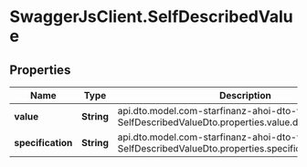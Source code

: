 # SwaggerJsClient.SelfDescribedValue

## Properties
Name | Type | Description | Notes
------------ | ------------- | ------------- | -------------
**value** | **String** | api.dto.model.com-starfinanz-ahoi-dto-v2-SelfDescribedValueDto.properties.value.description | 
**specification** | **String** | api.dto.model.com-starfinanz-ahoi-dto-v2-SelfDescribedValueDto.properties.specification.description | 


